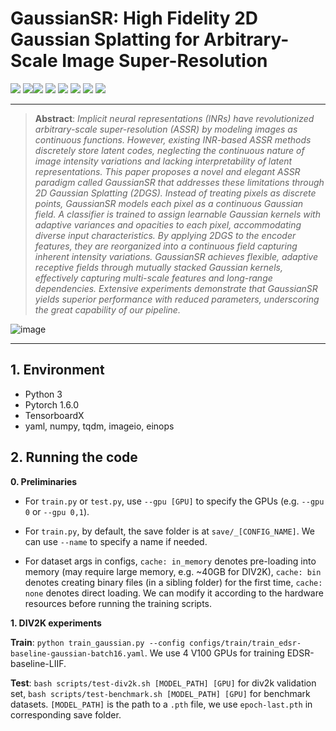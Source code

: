 # GaussianSR: High Fidelity 2D Gaussian Splatting for Arbitrary-Scale Image Super-Resolution
[![](https://img.shields.io/badge/Project-Page-green.svg)](https://github.com/tljxyys/GaussianSR) [![](https://img.shields.io/badge/Paper-ArXiv-red.svg)](https://arxiv.org/abs/2407.18046)[![](https://img.shields.io/badge/Dataset-🔰DIV2K-blue.svg)](https://data.vision.ee.ethz.ch/cvl/DIV2K/) [![](https://img.shields.io/badge/Dataset-🔰Set5-blue.svg)](https://cv.snu.ac.kr/research/EDSR/benchmark.tar) [![](https://img.shields.io/badge/Dataset-🔰BSD100-blue.svg)](https://cv.snu.ac.kr/research/EDSR/benchmark.tar) [![](https://img.shields.io/badge/Dataset-🔰Urban100-blue.svg)](https://cv.snu.ac.kr/research/EDSR/benchmark.tar) [![](https://img.shields.io/badge/Dataset-🔰General100-blue.svg)](https://drive.google.com/drive/folders/1satiNXA73tksZjormVquIlsdbhMVdq2M?usp=drive_link) [![](https://img.shields.io/badge/Dataset-🔰Manga109-blue.svg)](https://drive.google.com/drive/folders/1k2GriT5t3wh9T4Hi4J1OELL83dsM4Z_o?usp=drive_link)
***
>**Abstract**: _Implicit neural representations (INRs) have revolutionized arbitrary-scale super-resolution (ASSR) by modeling images as continuous functions. However, existing INR-based ASSR methods discretely store latent codes, neglecting the continuous nature of image intensity variations and lacking interpretability of latent representations. This paper proposes a novel and elegant ASSR paradigm called GaussianSR that addresses these limitations through 2D Gaussian Splatting (2DGS). Instead of treating pixels as discrete points, GaussianSR models each pixel as a continuous Gaussian field. A classifier is trained to assign learnable Gaussian kernels with adaptive variances and opacities to each pixel, accommodating diverse input characteristics. By applying 2DGS to the encoder features, they are reorganized into a continuous field capturing inherent intensity variations. GaussianSR achieves flexible, adaptive receptive fields through mutually stacked Gaussian kernels, effectively capturing multi-scale features and long-range dependencies. Extensive experiments demonstrate that GaussianSR yields superior performance with reduced parameters, underscoring the great capability of our pipeline._
>
![image](https://github.com/tljxyys/GaussianSR/blob/main/fig/Figure_2.png)
***
## 1. Environment
- Python 3
- Pytorch 1.6.0
- TensorboardX
- yaml, numpy, tqdm, imageio, einops

## 2. Running the code

**0. Preliminaries**

- For `train.py` or `test.py`, use `--gpu [GPU]` to specify the GPUs (e.g. `--gpu 0` or `--gpu 0,1`).

- For `train.py`, by default, the save folder is at `save/_[CONFIG_NAME]`. We can use `--name` to specify a name if needed.

- For dataset args in configs, `cache: in_memory` denotes pre-loading into memory (may require large memory, e.g. ~40GB for DIV2K), `cache: bin` denotes creating binary files (in a sibling folder) for the first time, `cache: none` denotes direct loading. We can modify it according to the hardware resources before running the training scripts.

**1. DIV2K experiments**

**Train**: `python train_gaussian.py --config configs/train/train_edsr-baseline-gaussian-batch16.yaml`. We use 4 V100 GPUs for training EDSR-baseline-LIIF.

**Test**: `bash scripts/test-div2k.sh [MODEL_PATH] [GPU]` for div2k validation set, `bash scripts/test-benchmark.sh [MODEL_PATH] [GPU]` for benchmark datasets. `[MODEL_PATH]` is the path to a `.pth` file, we use `epoch-last.pth` in corresponding save folder.
